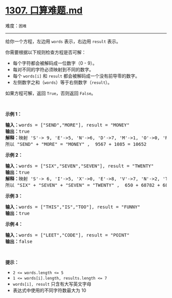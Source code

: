 # [1307. 口算难题.md](https://leetcode-cn.com/problems/verbal-arithmetic-puzzle)

难度：`困难`

---

<p>给你一个方程，左边用&nbsp;<code>words</code>&nbsp;表示，右边用&nbsp;<code>result</code> 表示。</p>

<p>你需要根据以下规则检查方程是否可解：</p>

<ul>
	<li>每个字符都会被解码成一位数字（0 - 9）。</li>
	<li>每对不同的字符必须映射到不同的数字。</li>
	<li>每个 <code>words[i]</code> 和 <code>result</code>&nbsp;都会被解码成一个没有前导零的数字。</li>
	<li>左侧数字之和（<code>words</code>）等于右侧数字（<code>result</code>）。&nbsp;</li>
</ul>

<p>如果方程可解，返回&nbsp;<code>True</code>，否则返回&nbsp;<code>False</code>。</p>

<p>&nbsp;</p>

<p><strong>示例 1：</strong></p>

<pre><strong>输入：</strong>words = [&quot;SEND&quot;,&quot;MORE&quot;], result = &quot;MONEY&quot;
<strong>输出：</strong>true
<strong>解释：</strong>映射 &#39;S&#39;-&gt; 9, &#39;E&#39;-&gt;5, &#39;N&#39;-&gt;6, &#39;D&#39;-&gt;7, &#39;M&#39;-&gt;1, &#39;O&#39;-&gt;0, &#39;R&#39;-&gt;8, &#39;Y&#39;-&gt;&#39;2&#39;
所以 &quot;SEND&quot; + &quot;MORE&quot; = &quot;MONEY&quot; ,  9567 + 1085 = 10652</pre>

<p><strong>示例 2：</strong></p>

<pre><strong>输入：</strong>words = [&quot;SIX&quot;,&quot;SEVEN&quot;,&quot;SEVEN&quot;], result = &quot;TWENTY&quot;
<strong>输出：</strong>true
<strong>解释：</strong>映射 &#39;S&#39;-&gt; 6, &#39;I&#39;-&gt;5, &#39;X&#39;-&gt;0, &#39;E&#39;-&gt;8, &#39;V&#39;-&gt;7, &#39;N&#39;-&gt;2, &#39;T&#39;-&gt;1, &#39;W&#39;-&gt;&#39;3&#39;, &#39;Y&#39;-&gt;4
所以 &quot;SIX&quot; + &quot;SEVEN&quot; + &quot;SEVEN&quot; = &quot;TWENTY&quot; ,  650 + 68782 + 68782 = 138214</pre>

<p><strong>示例 3：</strong></p>

<pre><strong>输入：</strong>words = [&quot;THIS&quot;,&quot;IS&quot;,&quot;TOO&quot;], result = &quot;FUNNY&quot;
<strong>输出：</strong>true
</pre>

<p><strong>示例 4：</strong></p>

<pre><strong>输入：</strong>words = [&quot;LEET&quot;,&quot;CODE&quot;], result = &quot;POINT&quot;
<strong>输出：</strong>false
</pre>

<p>&nbsp;</p>

<p><strong>提示：</strong></p>

<ul>
	<li><code>2 &lt;= words.length &lt;= 5</code></li>
	<li><code>1 &lt;= words[i].length,&nbsp;results.length&nbsp;&lt;= 7</code></li>
	<li><code>words[i], result</code>&nbsp;只含有大写英文字母</li>
	<li>表达式中使用的不同字符数最大为&nbsp;10</li>
</ul>
